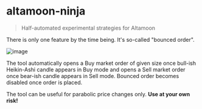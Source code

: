 # altamoon-ninja

> Half-automated experimental strategies for Altamoon

There is only one feature by the time being. It's so-called "bounced order".

![image](https://user-images.githubusercontent.com/1082083/143083280-bb6b90c6-1214-4087-b339-4f13ef042abb.png)

The tool automatically opens a Buy market order of given size once bull-ish Heikin-Ashi candle appears in Buy mode and opens a Sell market order once bear-ish candle appears in Sell mode. Bounced order becomes disabled once order is placed.

The tool can be useful for parabolic price changes only. **Use at your own risk!**
